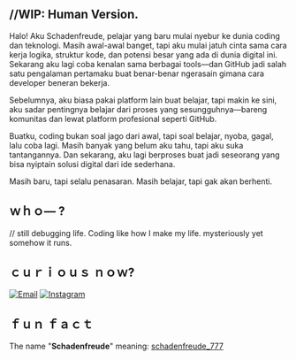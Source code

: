 ## //WIP: Human Version. 
Halo! Aku Schadenfreude, pelajar yang baru mulai nyebur ke dunia coding dan teknologi.
Masih awal-awal banget, tapi aku mulai jatuh cinta sama cara kerja logika, struktur kode, dan potensi besar yang ada di dunia digital ini. Sekarang aku lagi coba kenalan sama berbagai tools—dan GitHub jadi salah satu pengalaman pertamaku buat benar-benar ngerasain gimana cara developer beneran bekerja.

Sebelumnya, aku biasa pakai platform lain buat belajar, tapi makin ke sini, aku sadar pentingnya belajar dari proses yang sesungguhnya—bareng komunitas dan lewat platform profesional seperti GitHub.

Buatku, coding bukan soal jago dari awal, tapi soal belajar, nyoba, gagal, lalu coba lagi.
Masih banyak yang belum aku tahu, tapi aku suka tantangannya.
Dan sekarang, aku lagi berproses buat jadi seseorang yang bisa nyiptain solusi digital dari ide sederhana.

Masih baru, tapi selalu penasaran. Masih belajar, tapi gak akan berhenti.

## ｗｈｏ— ? 
// still debugging life. 
Coding like how I make my life. mysteriously yet somehow it runs. 

## ｃｕｒｉｏｕｓ ｎｏｗ? 
[![Email](https://img.shields.io/badge/Email-DarkRed?style=for-the-badge&logo=gmail&logoColor=white)](mailto:yangkiest213@gmail.com)
[![Instagram](https://img.shields.io/badge/@schadenfreude-Insta-purple?style=for-the-badge&logo=instagram&logoColor=white)](https://www.instagram.com/hikarisoraya2134?igsh=eGg2dmtoa3M5MnE0)

##  ｆｕｎ ｆａｃｔ
The name "**Schadenfreude**" meaning: [schadenfreude_777](https://github.com/yangkiest/schadenfreude_777) 
